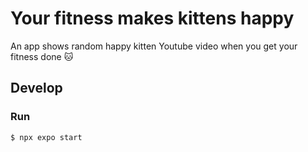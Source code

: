 # Your fitness makes kittens happy

An app shows random happy kitten Youtube video when you get your fitness done 🐱

## Develop

### Run

```bash
$ npx expo start
```
